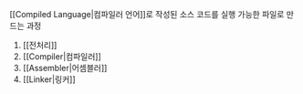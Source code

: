 [[Compiled Language|컴파일러 언어]]로 작성된 소스 코드를 실행 가능한 파일로 만드는 과정
1. [[전처리]]
2. [[Compiler|컴파일러]]
3. [[Assembler|어셈블러]]
4. [[Linker|링커]]